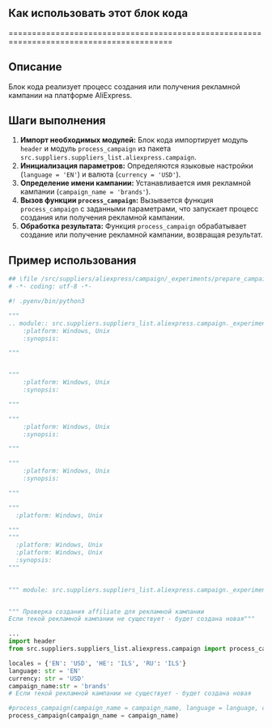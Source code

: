 ## Как использовать этот блок кода
=========================================================================================

Описание
-------------------------
Блок кода реализует процесс создания или получения рекламной кампании на платформе AliExpress.

Шаги выполнения
-------------------------
1. **Импорт необходимых модулей:** Блок кода импортирует модуль `header` и модуль `process_campaign` из пакета `src.suppliers.suppliers_list.aliexpress.campaign`. 
2. **Инициализация параметров:** Определяются языковые настройки (`language = 'EN'`) и валюта (`currency = 'USD'`). 
3. **Определение имени кампании:** Устанавливается имя рекламной кампании (`campaign_name = 'brands'`).
4. **Вызов функции `process_campaign`:** Вызывается функция `process_campaign` с заданными параметрами, что запускает процесс создания или получения рекламной кампании.
5. **Обработка результата:** Функция `process_campaign` обрабатывает создание или получение рекламной кампании, возвращая результат.

Пример использования
-------------------------

```python
## \file /src/suppliers/aliexpress/campaign/_experiments/prepare_campaign.py
# -*- coding: utf-8 -*-

#! .pyenv/bin/python3

"""
.. module:: src.suppliers.suppliers_list.aliexpress.campaign._experiments 
	:platform: Windows, Unix
	:synopsis:

"""


"""
	:platform: Windows, Unix
	:synopsis:

"""

"""
	:platform: Windows, Unix
	:synopsis:

"""

"""
	:platform: Windows, Unix
	:synopsis:

"""

"""
  :platform: Windows, Unix

"""
"""
  :platform: Windows, Unix
  :platform: Windows, Unix
  :synopsis:
"""
  

""" module: src.suppliers.suppliers_list.aliexpress.campaign._experiments """


""" Проверка создания affiliate для рекламной кампании  
Если текой рекламной кампании не существует - будет создана новая"""

...
import header
from src.suppliers.suppliers_list.aliexpress.campaign import process_campaign

locales = {'EN': 'USD', 'HE': 'ILS', 'RU': 'ILS'}
language: str = 'EN'
currency: str = 'USD'
campaign_name:str = 'brands'
# Если текой рекламной кампании не существует - будет создана новая

#process_campaign(campaign_name = campaign_name, language = language, currency = currency, campaign_file = campaign_file)
process_campaign(campaign_name = campaign_name)

    
```